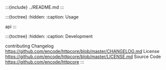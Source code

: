 :::{include} ../README.md
:::

<!-- Table of Content entries, shown in left sidebar. -->

:::{toctree}
:hidden:
:caption: Usage

api
:::

:::{toctree}
:hidden:
:caption: Development

contributing
Changelog <https://github.com/encode/httpcore/blob/master/CHANGELOG.md>
License <https://github.com/encode/httpcore/blob/master/LICENSE.md>
Source Code <https://github.com/encode/httpcore>
:::
